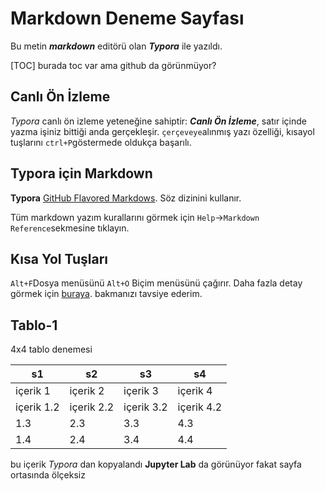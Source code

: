 # Markdown Deneme Sayfası

Bu metin ***markdown*** editörü olan ***Typora*** ile yazıldı.

[TOC] burada toc var ama github da görünmüyor?

## Canlı Ön İzleme

*Typora* canlı ön izleme yeteneğine sahiptir: ***Canlı Ön İzleme***, satır içinde yazma işiniz bittiği anda gerçekleşir.  `çerçeveye`alınmış yazı özelliği, kısayol tuşlarını `ctrl+P`göstermede oldukça başarılı.

## Typora için Markdown

**Typora** [GitHub Flavored Markdows](https://help.github.com/articles/github-flavored-markdown/). Söz dizinini kullanır.

Tüm markdown yazım kurallarını görmek için `Help`->`Markdown Reference`sekmesine tıklayın.

## Kısa Yol Tuşları

`Alt+F`Dosya menüsünü `Alt+O` Biçim menüsünü çağırır. Daha fazla detay görmek için [buraya](http://support.typora.i0/Shortcut-Keys/). bakmanızı tavsiye ederim.

## Tablo-1

4x4 tablo denemesi  

| s1       | s2       | s3       | s4       |
| -------- | -------- | -------- | -------- |
| içerik 1 | içerik 2 | içerik 3 | içerik 4 |
| içerik 1.2 | içerik 2.2 | içerik 3.2 | içerik 4.2 |
| 1.3 | 2.3 | 3.3 | 4.3 |
| 1.4 | 2.4 | 3.4 | 4.4 |

bu içerik *Typora* dan kopyalandı __Jupyter Lab__ da görünüyor
fakat sayfa ortasında ölçeksiz  
